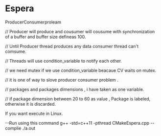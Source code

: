 # Espera
ProducerConsumerproleam


// Producer will produce and cousumer will cousume with synchronization of a buffer and buffer size defineas 100.

// Until  Producer thread produces any data consumer thread can't comsume.

// Threads will use condition_variable to notify each other.

// we need mutex if we use condition_variable beacaue CV waits on mutex.

// it is one of way to slove producer consumer problem .

// packages and packages dimensions , i have taken as one variable.

// if package dimension between 20 to 60 as value , Package is labeled, otherwise it is discarded.



If you want execute in Linux.

  --Run using this command  g++ -std=c++11 -pthread CMakeEspera.cpp
  --complie  ./a.out



